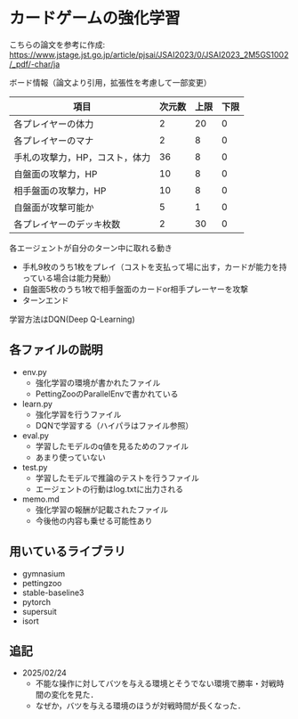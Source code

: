 # カードゲームの強化学習

こちらの論文を参考に作成: https://www.jstage.jst.go.jp/article/pjsai/JSAI2023/0/JSAI2023_2M5GS1002/_pdf/-char/ja

ボード情報（論文より引用，拡張性を考慮して一部変更）

|項目|次元数|上限|下限|
|---|---|---|---|
|各プレイヤーの体力|2|20|0|
|各プレイヤーのマナ|2|8|0|
|手札の攻撃力，HP，コスト，体力|36|8|0|
|自盤面の攻撃力，HP|10|8|0|
|相手盤面の攻撃力，HP|10|8|0|
|自盤面が攻撃可能か|5|1|0|
|各プレイヤーのデッキ枚数|2|30|0|

各エージェントが自分のターン中に取れる動き

- 手札9枚のうち1枚をプレイ（コストを支払って場に出す，カードが能力を持っている場合は能力発動）
- 自盤面5枚のうち1枚で相手盤面のカードor相手プレーヤーを攻撃
- ターンエンド

学習方法はDQN(Deep Q-Learning)
## 各ファイルの説明

- env.py 
  - 強化学習の環境が書かれたファイル
  - PettingZooのParallelEnvで書かれている
- learn.py
  - 強化学習を行うファイル
  - DQNで学習する（ハイパラはファイル参照）
- eval.py
  - 学習したモデルのq値を見るためのファイル
  - あまり使っていない
- test.py
  - 学習したモデルで推論のテストを行うファイル
  - エージェントの行動はlog.txtに出力される
- memo.md
  - 強化学習の報酬が記載されたファイル
  - 今後他の内容も乗せる可能性あり
## 用いているライブラリ
- gymnasium
- pettingzoo
- stable-baseline3
- pytorch
- supersuit
- isort

## 追記
- 2025/02/24
  - 不能な操作に対してバツを与える環境とそうでない環境で勝率・対戦時間の変化を見た．
  - なぜか，バツを与える環境のほうが対戦時間が長くなった．